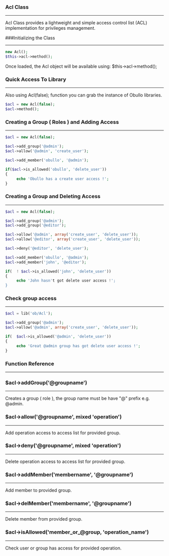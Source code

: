 ### Acl Class

-------

Acl Class provides a lightweight and simple access control list (ACL) implementation for privileges management.

###Initializing the Class

-------

```php
new Acl();
$this->acl->method();
```

Once loaded, the Acl object will be available using: $this->acl->method();

### Quick Access To Library

------

Also using Acl(false); function you can grab the instance of Obullo libraries.

```php
$acl = new Acl(false);
$acl->method();
```

### Creating a Group ( Roles ) and Adding Access

------

```php
$acl = new Acl(false);

$acl->add_group('@admin');
$acl->allow('@admin', 'create_user');

$acl->add_member('obullo', '@admin');

if($acl->is_allowed('obullo', 'delete_user'))
{
     echo 'Obullo has a create user access !';
}
```

### Creating a Group and Deleting Access

-------

```php
$acl = new Acl(false);

$acl->add_group('@admin');
$acl->add_group('@editor');

$acl->allow('@admin', array('create_user', 'delete_user'));
$acl->allow('@editor', array('create_user', 'delete_user'));

$acl->deny('@editor', 'delete_user');

$acl->add_member('obullo', '@admin');
$acl->add_member('john', '@editor');

if(  ! $acl->is_allowed('john', 'delete_user'))
{
     echo 'John hasn't got delete user access !';
}
```

### Check group access

------

```php
$acl = lib('ob/Acl');

$acl->add_group('@admin');
$acl->allow('@admin', array('create_user', 'delete_user'));

if(  $acl->is_allowed('@admin', 'delete_user'))
{
     echo 'Great @admin group has got delete user access !';
}
```

### Function Reference

------

### $acl->addGroup('@groupname')

------

Creates a group ( role ), the group name must be have "@" prefix e.g. @admin.


### $acl->allow('@groupname', mixed 'operation')

------

Add operation access to access list for provided group.

### $acl->deny('@groupname', mixed 'operation')

------

Delete operation access to access list for provided group.

### $acl->addMember('membername', '@groupname')

------

Add member to provided group.

### $acl->delMember('membername', '@groupname')

------

Delete member from provided group.

### $acl->isAllowed('member_or_@group, 'operation_name')

------
Check user or group has access for provided operation.

